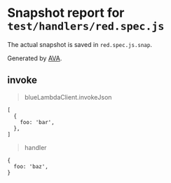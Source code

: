 # Snapshot report for `test/handlers/red.spec.js`

The actual snapshot is saved in `red.spec.js.snap`.

Generated by [AVA](https://avajs.dev).

## invoke

> blueLambdaClient.invokeJson

    [
      {
        foo: 'bar',
      },
    ]

> handler

    {
      foo: 'baz',
    }
